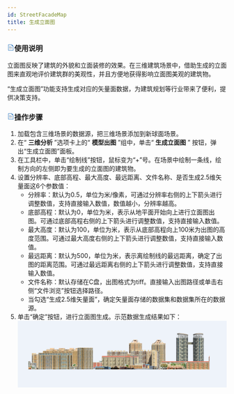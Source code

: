 ```yaml
---
id: StreetFacadeMap
title: 生成立面图  
---  
```

### ![](../../img/read.gif)使用说明

立面图反映了建筑的外貌和立面装修的效果。在三维建筑场景中，借助生成的立面图来直观地评价建筑群的美观性，并且方便地获得影响立面图美观的建筑物。

“生成立面图”功能支持生成对应的矢量面数据，为建筑规划等行业带来了便利，提供决策支持。

### ![](../../img/read.gif)操作步骤

  1. 加载包含三维场景的数据源，把三维场景添加到新球面场景。
  2. 在“ **三维分析** ”选项卡上的“ **模型出图** ”组中，单击“ **生成立面图** ” 按钮，弹出“生成立面图”面板。
  3. 在工具栏中，单击“绘制线”按钮，鼠标变为“+”号。在场景中绘制一条线，绘制方向的左侧即为要生成的立面图的建筑物。
  4. 设置分辨率、底部高程、最大高度、最远距离、文件名称、是否生成2.5维矢量面这6个参数值：
      * 分辨率：默认为0.5，单位为米/像素，可通过分辨率右侧的上下箭头进行调整数值，支持直接输入数值，数值越小，分辨率越高。
      * 底部高程：默认为0，单位为米，表示从地平面开始向上进行立面图出图。可通过底部高程右侧的上下箭头进行调整数值，支持直接输入数值。
      * 最大高度：默认为100，单位为米，表示从底部高程向上100米为出图的高度范围。可通过最大高度右侧的上下箭头进行调整数值，支持直接输入数值。
      * 最远距离：默认为500，单位为米，表示离绘制线的最远距离，确定了出图的距离范围。可通过最远距离右侧的上下箭头进行调整数值，支持直接输入数值。
      * 文件名称：默认存储在C盘，出图格式为tiff。直接输入出图路径或单击右侧“文件浏览”按钮选择路径。
      * 当勾选“生成2.5维矢量面”，确定矢量面存储的数据集和数据集所在的数据源。
  5. 单击“确定”按钮，进行立面图生成。示范数据生成结果如下：   
![](img/StreetFacaderMapResult.png)  

  




